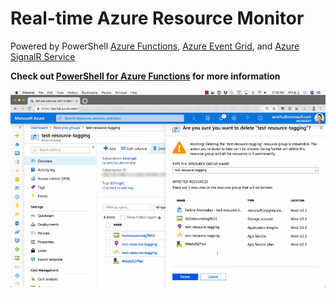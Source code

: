 # Real-time Azure Resource Monitor

Powered by PowerShell [Azure Functions](https://docs.microsoft.com/azure/azure-functions/?WT.mc_id=functionsresourcemonitor-github-antchu), [Azure Event Grid](https://docs.microsoft.com/azure/event-grid/?WT.mc_id=functionsresourcemonitor-github-antchu), and [Azure SignalR Service](https://docs.microsoft.com/azure/azure-signalr/?WT.mc_id=functionsresourcemonitor-github-antchu)

**Check out [PowerShell for Azure Functions](https://docs.microsoft.com/azure/azure-functions/functions-create-first-function-powershell?WT.mc_id=functionsresourcemonitor-github-antchu) for more information**

![](powershell-func-resource-monitor.gif)